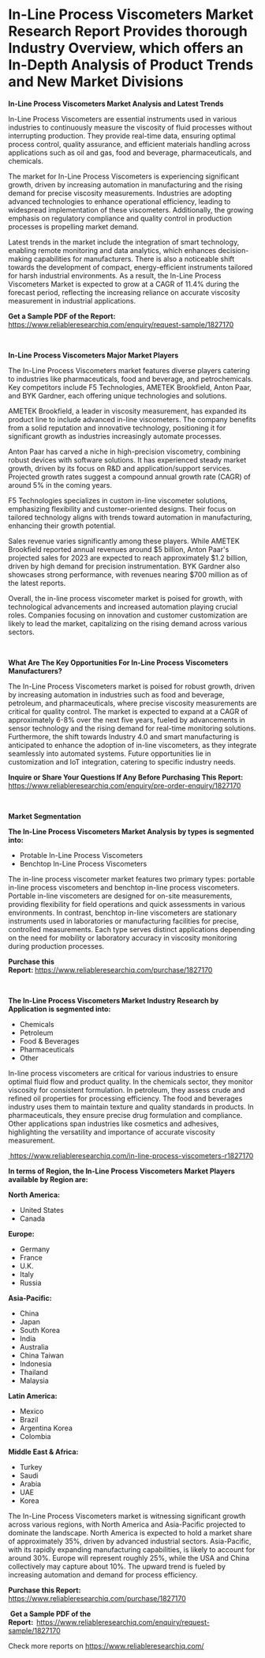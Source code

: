 <p><h1>In-Line Process Viscometers Market Research Report Provides thorough Industry Overview, which offers an In-Depth Analysis of Product Trends and New Market Divisions</h1></p><p><strong>In-Line Process Viscometers Market Analysis and Latest Trends</strong></p>
<p><p>In-Line Process Viscometers are essential instruments used in various industries to continuously measure the viscosity of fluid processes without interrupting production. They provide real-time data, ensuring optimal process control, quality assurance, and efficient materials handling across applications such as oil and gas, food and beverage, pharmaceuticals, and chemicals. </p><p>The market for In-Line Process Viscometers is experiencing significant growth, driven by increasing automation in manufacturing and the rising demand for precise viscosity measurements. Industries are adopting advanced technologies to enhance operational efficiency, leading to widespread implementation of these viscometers. Additionally, the growing emphasis on regulatory compliance and quality control in production processes is propelling market demand.</p><p>Latest trends in the market include the integration of smart technology, enabling remote monitoring and data analytics, which enhances decision-making capabilities for manufacturers. There is also a noticeable shift towards the development of compact, energy-efficient instruments tailored for harsh industrial environments. As a result, the In-Line Process Viscometers Market is expected to grow at a CAGR of 11.4% during the forecast period, reflecting the increasing reliance on accurate viscosity measurement in industrial applications.</p></p>
<p><strong>Get a Sample PDF of the Report:&nbsp;</strong> <a href="https://www.reliableresearchiq.com/enquiry/request-sample/1827170?utm_campaign=2743&utm_medium=2&utm_source=Github&utm_content=ia&utm_term=28022025&utm_id=in-line-process-viscometers">https://www.reliableresearchiq.com/enquiry/request-sample/1827170</a></p>
<p>&nbsp;</p>
<p><strong>In-Line Process Viscometers Major Market Players</strong></p>
<p><p>The In-Line Process Viscometers market features diverse players catering to industries like pharmaceuticals, food and beverage, and petrochemicals. Key competitors include F5 Technologies, AMETEK Brookfield, Anton Paar, and BYK Gardner, each offering unique technologies and solutions.</p><p>AMETEK Brookfield, a leader in viscosity measurement, has expanded its product line to include advanced in-line viscometers. The company benefits from a solid reputation and innovative technology, positioning it for significant growth as industries increasingly automate processes.</p><p>Anton Paar has carved a niche in high-precision viscometry, combining robust devices with software solutions. It has experienced steady market growth, driven by its focus on R&D and application/support services. Projected growth rates suggest a compound annual growth rate (CAGR) of around 5% in the coming years.</p><p>F5 Technologies specializes in custom in-line viscometer solutions, emphasizing flexibility and customer-oriented designs. Their focus on tailored technology aligns with trends toward automation in manufacturing, enhancing their growth potential.</p><p>Sales revenue varies significantly among these players. While AMETEK Brookfield reported annual revenues around $5 billion, Anton Paar's projected sales for 2023 are expected to reach approximately $1.2 billion, driven by high demand for precision instrumentation. BYK Gardner also showcases strong performance, with revenues nearing $700 million as of the latest reports.</p><p>Overall, the in-line process viscometer market is poised for growth, with technological advancements and increased automation playing crucial roles. Companies focusing on innovation and customer customization are likely to lead the market, capitalizing on the rising demand across various sectors.</p></p>
<p>&nbsp;</p>
<p><strong>What Are The Key Opportunities For In-Line Process Viscometers Manufacturers?</strong></p>
<p><p>The In-Line Process Viscometers market is poised for robust growth, driven by increasing automation in industries such as food and beverage, petroleum, and pharmaceuticals, where precise viscosity measurements are critical for quality control. The market is expected to expand at a CAGR of approximately 6-8% over the next five years, fueled by advancements in sensor technology and the rising demand for real-time monitoring solutions. Furthermore, the shift towards Industry 4.0 and smart manufacturing is anticipated to enhance the adoption of in-line viscometers, as they integrate seamlessly into automated systems. Future opportunities lie in customization and IoT integration, catering to specific industry needs.</p></p>
<p><strong>Inquire or Share Your Questions If Any Before Purchasing This Report:</strong> <a href="https://www.reliableresearchiq.com/enquiry/pre-order-enquiry/1827170?utm_campaign=2743&utm_medium=2&utm_source=Github&utm_content=ia&utm_term=28022025&utm_id=in-line-process-viscometers">https://www.reliableresearchiq.com/enquiry/pre-order-enquiry/1827170</a></p>
<p>&nbsp;</p>
<p><strong>Market Segmentation</strong></p>
<p><strong>The In-Line Process Viscometers Market Analysis by types is segmented into:</strong></p>
<p><ul><li>Protable In-Line Process Viscometers</li><li>Benchtop In-Line Process Viscometers</li></ul></p>
<p><p>The in-line process viscometer market features two primary types: portable in-line process viscometers and benchtop in-line process viscometers. Portable in-line viscometers are designed for on-site measurements, providing flexibility for field operations and quick assessments in various environments. In contrast, benchtop in-line viscometers are stationary instruments used in laboratories or manufacturing facilities for precise, controlled measurements. Each type serves distinct applications depending on the need for mobility or laboratory accuracy in viscosity monitoring during production processes.</p></p>
<p><strong>Purchase this Report:&nbsp;</strong><a href="https://www.reliableresearchiq.com/purchase/1827170?utm_campaign=2743&utm_medium=2&utm_source=Github&utm_content=ia&utm_term=28022025&utm_id=in-line-process-viscometers">https://www.reliableresearchiq.com/purchase/1827170</a></p>
<p>&nbsp;</p>
<p><strong>The In-Line Process Viscometers Market Industry Research by Application is segmented into:</strong></p>
<p><ul><li>Chemicals</li><li>Petroleum</li><li>Food & Beverages</li><li>Pharmaceuticals</li><li>Other</li></ul></p>
<p><p>In-line process viscometers are critical for various industries to ensure optimal fluid flow and product quality. In the chemicals sector, they monitor viscosity for consistent formulation. In petroleum, they assess crude and refined oil properties for processing efficiency. The food and beverages industry uses them to maintain texture and quality standards in products. In pharmaceuticals, they ensure precise drug formulation and compliance. Other applications span industries like cosmetics and adhesives, highlighting the versatility and importance of accurate viscosity measurement.</p></p>
<p><a href="https://www.reliableresearchiq.com/in-line-process-viscometers-r1827170?utm_campaign=2743&utm_medium=2&utm_source=Github&utm_content=ia&utm_term=28022025&utm_id=in-line-process-viscometers">&nbsp;https://www.reliableresearchiq.com/in-line-process-viscometers-r1827170</a></p>
<p><strong>In terms of Region, the In-Line Process Viscometers Market Players available by Region are:</strong></p>
<p>
    <p> <strong> North America: </strong>
        <ul>
            <li>United States</li>
            <li>Canada</li>
        </ul>
        </p> 
    <p> <strong> Europe: </strong>
        <ul>
            <li>Germany</li>
            <li>France</li>
            <li>U.K.</li>
            <li>Italy</li>
            <li>Russia</li>
        </ul>
        </p> 
    <p> <strong> Asia-Pacific: </strong>
        <ul>
            <li>China</li>
            <li>Japan</li>
            <li>South Korea</li>
            <li>India</li>
            <li>Australia</li>
            <li>China Taiwan</li>
            <li>Indonesia</li>
            <li>Thailand</li>
            <li>Malaysia</li>
        </ul>
        </p> 
    <p> <strong> Latin America: </strong>
        <ul>
            <li>Mexico</li>
            <li>Brazil</li>
            <li>Argentina Korea</li>
            <li>Colombia</li>
        </ul>
        </p> 
    <p> <strong> Middle East & Africa: </strong>
        <ul>
            <li>Turkey</li>
            <li>Saudi</li>
            <li>Arabia</li>
            <li>UAE</li>
            <li>Korea</li>
        </ul>
    </p>
    </p>
<p><p>The In-Line Process Viscometers market is witnessing significant growth across various regions, with North America and Asia-Pacific projected to dominate the landscape. North America is expected to hold a market share of approximately 35%, driven by advanced industrial sectors. Asia-Pacific, with its rapidly expanding manufacturing capabilities, is likely to account for around 30%. Europe will represent roughly 25%, while the USA and China collectively may capture about 10%. The upward trend is fueled by increasing automation and demand for process efficiency.</p></p>
<p><strong>Purchase this Report: </strong><a href="https://www.reliableresearchiq.com/purchase/1827170?utm_campaign=2743&utm_medium=2&utm_source=Github&utm_content=ia&utm_term=28022025&utm_id=in-line-process-viscometers">https://www.reliableresearchiq.com/purchase/1827170</a></p>
<p>&nbsp;<strong>Get a Sample PDF of the Report:&nbsp;&nbsp;</strong><a href="https://www.reliableresearchiq.com/enquiry/request-sample/1827170?utm_campaign=2743&utm_medium=2&utm_source=Github&utm_content=ia&utm_term=28022025&utm_id=in-line-process-viscometers">https://www.reliableresearchiq.com/enquiry/request-sample/1827170</a></p>
<p><strong></strong></p>
<p>Check more reports on <a href="https://www.reliableresearchiq.com/?utm_campaign=2743&utm_medium=2&utm_source=Github&utm_content=ia&utm_term=28022025&utm_id=in-line-process-viscometers">https://www.reliableresearchiq.com/</a></p>